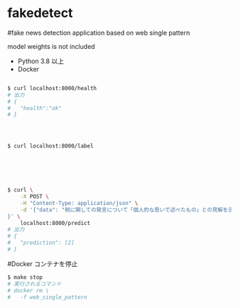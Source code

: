 # fakedetect
#fake news detection application based on web single pattern

model weights is not included

- Python 3.8 以上
- Docker



```sh

$ curl localhost:8000/health
# 出力
# {
#   "health":"ok"
# }




$ curl localhost:8000/label






$ curl \
    -X POST \
    -H "Content-Type: application/json" \
    -d '{"data": "税に関しての発言について「個人的な思いで述べたもの」との見解を示した。6日の閣議後は、さらに玄葉光一郎外相が記者会見で、東京電力の電気料金値上げについて認めることがあってはならないと述べた。なお、同社ホームページによると、福島第一原子力発電所事故の「収束に向け、全力で取り組んでいるところで」「料金改定について言及できる段階では」ないとしている。"
}' \
    localhost:8000/predict
# 出力
# {
#   "prediction": [2]
# }
```

#Docker コンテナを停止

```sh
$ make stop
# 実行されるコマンド
# docker rm \
#   -f web_single_pattern
```

